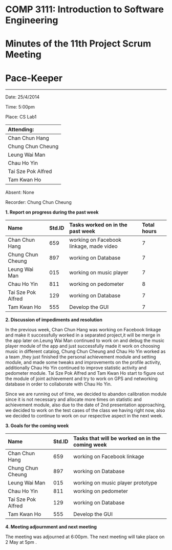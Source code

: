 # COMP 3111: Introduction to Software Engineering #
# Minutes of the 11th Project Scrum Meeting #

# Pace-Keeper #

---


Date: 25/4/2014

Time: 5:00pm

Place: CS Lab1

| **Attending:** |
|:---------------|
|Chan Chun Hang|
|Chung Chun Cheung|
|Leung Wai Man|
|Chau Ho Yin|
|Tai Sze Pok Alfred|
|Tam Kwan Ho|

Absent: None


Recorder: Chung Chun Cheung


**1. Report on progress during the past week**


| **Name** | **Std.ID** | **Tasks worked on in the past week**| **Total hours** |
|:---------|:-----------|:------------------------------------|:----------------|
|Chan Chun Hang|659|working on Facebook linkage, made video |7 |
|Chung Chun Cheung|897|working on Database|7 |
|Leung Wai Man|015|working on music player |7 |
|Chau Ho Yin|811|working on pedometer |8 |
|Tai Sze Pok Alfred|129|working on Database|7 |
|Tam Kwan Ho|555|Develop the GUI|7 |


**2. Discussion of impediments and resolution**

In the previous week, Chan Chun Hang was working on Facebook linkage and make it successfully worked in a separated project,it will be merge in the app later on.Leung Wai Man continued to work on and debug the music player module of the app and just successfully made it work on choosing music in different catalog, Chung Chun Cheung and Chau Ho Yin worked as a team ,they just finished the personal achievement module and setting module, and made some tweaks and improvements on the profile activity, additionally Chau Ho Yin continued to improve statistic activity and pedometer module. Tai Sze Pok Alfred and Tam Kwan Ho start to figure out the module of joint achievement and try to work on GPS and networking database in order to collaborate with Chau Ho Yin.

Since we are running out of time, we decided to abandon calibration module since it is not necessary and allocate more times on statistic and achievement module, also due to the date of 2nd presentation approaching, we decided to work on the test cases of the class we having right now, also we decided to continue to work on our respective aspect in the next week.


**3. Goals for the coming week**

| **Name** | **Std.ID** | **Tasks that will be worked on in the coming week** |
|:---------|:-----------|:----------------------------------------------------|
|Chan Chun Hang|659|working on Facebook linkage|
|Chung Chun Cheung|897|working on Database|
|Leung Wai Man|015|working on music player prototype|
|Chau Ho Yin|811|working on pedometer|
|Tai Sze Pok Alfred|129|working on Database|
|Tam Kwan Ho|555|Develop the GUI|

**4. Meeting adjournment and next meeting**

The meeting was adjourned at 6:00pm. The next meeting will take place on 2 May at 5pm .